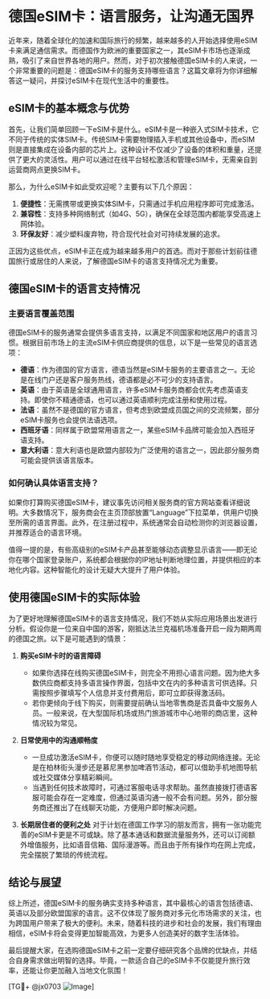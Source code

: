 # 德国eSIM卡：语言服务，让沟通无国界

近年来，随着全球化的加速和国际旅行的频繁，越来越多的人开始选择使用eSIM卡来满足通信需求。而德国作为欧洲的重要国家之一，其eSIM卡市场也逐渐成熟，吸引了来自世界各地的用户。然而，对于初次接触德国eSIM卡的人来说，一个非常重要的问题是：德国eSIM卡的服务支持哪些语言？这篇文章将为你详细解答这一疑问，并探讨eSIM卡在现代生活中的重要性。

## eSIM卡的基本概念与优势

首先，让我们简单回顾一下eSIM卡是什么。eSIM卡是一种嵌入式SIM卡技术，它不同于传统的实体SIM卡。传统SIM卡需要物理插入手机或其他设备中，而eSIM则是直接集成在设备内部的芯片上。这种设计不仅减少了设备的体积和重量，还提供了更大的灵活性。用户可以通过在线平台轻松激活和管理eSIM卡，无需亲自到运营商网点更换SIM卡。

那么，为什么eSIM卡如此受欢迎呢？主要有以下几个原因：

1. **便捷性**：无需携带或更换实体SIM卡，只需通过手机应用程序即可完成激活。
2. **兼容性**：支持多种网络制式（如4G、5G），确保在全球范围内都能享受高速上网体验。
3. **环保友好**：减少塑料废弃物，符合现代社会对可持续发展的追求。

正因为这些优点，eSIM卡正在成为越来越多用户的首选。而对于那些计划前往德国旅行或居住的人来说，了解德国eSIM卡的语言支持情况尤为重要。

## 德国eSIM卡的语言支持情况

### 主要语言覆盖范围

德国eSIM卡的服务通常会提供多语言支持，以满足不同国家和地区用户的语言习惯。根据目前市场上的主流eSIM卡供应商提供的信息，以下是一些常见的语言选项：

- **德语**：作为德国的官方语言，德语当然是eSIM卡服务的主要语言之一。无论是在线门户还是客户服务热线，德语都是必不可少的支持语言。
- **英语**：由于英语是全球通用语言，许多eSIM卡服务商都会优先考虑英语支持。即使你不精通德语，也可以通过英语顺利完成注册和使用过程。
- **法语**：虽然不是德国的官方语言，但考虑到欧盟成员国之间的交流频繁，部分eSIM卡服务也会提供法语选项。
- **西班牙语**：同样属于欧盟常用语言之一，某些eSIM卡品牌可能会加入西班牙语支持。
- **意大利语**：意大利语也是欧盟内部较为广泛使用的语言之一，因此部分服务商可能会提供该语言版本。

### 如何确认具体语言支持？

如果你打算购买德国eSIM卡，建议事先访问相关服务商的官方网站查看详细说明。大多数情况下，服务商会在主页顶部放置“Language”下拉菜单，供用户切换至所需的语言界面。此外，在注册过程中，系统通常会自动检测你的浏览器设置，并推荐适合的语言环境。

值得一提的是，有些高级别的eSIM卡产品甚至能够动态调整显示语言——即无论你在哪个国家登录账户，系统都会根据你的IP地址判断地理位置，并提供相应的本地化内容。这种智能化的设计无疑大大提升了用户体验。

## 使用德国eSIM卡的实际体验

为了更好地理解德国eSIM卡的语言支持情况，我们不妨从实际应用场景出发进行分析。假设你是一位来自中国的游客，刚抵达法兰克福机场准备开启一段为期两周的德国之旅。以下是可能遇到的情景：

1. **购买eSIM卡时的语言障碍**
   - 如果你选择在线购买德国eSIM卡，则完全不用担心语言问题。因为绝大多数供应商都支持多语言操作界面，包括中文在内的多种语言可供选择。只需按照步骤填写个人信息并支付费用后，即可立即获得激活码。
   - 若你更倾向于线下购买，则需要提前确认当地零售商是否具备中文服务人员。一般来说，在大型国际机场或热门旅游城市中心地带的商店里，这种情况较为常见。

2. **日常使用中的沟通顺畅度**
   - 一旦成功激活eSIM卡，你便可以随时随地享受稳定的移动网络连接。无论是在柏林街头漫步还是慕尼黑参加啤酒节活动，都可以借助手机地图导航或社交媒体分享精彩瞬间。
   - 当遇到任何技术故障时，可通过客服电话寻求帮助。虽然直接拨打德语客服可能会存在一定难度，但通过英语沟通一般不会有问题。另外，部分服务商还推出了在线聊天功能，方便用户即时解决问题。

3. **长期居住者的便利之处**
   对于计划在德国工作学习的朋友而言，拥有一张功能完善的eSIM卡更是不可或缺。除了基本通话和数据流量服务外，还可以订阅额外增值服务，比如语音信箱、国际漫游等。而且由于所有操作均在网上完成，完全摆脱了繁琐的传统流程。

## 结论与展望

综上所述，德国eSIM卡的服务确实支持多种语言，其中最核心的语言包括德语、英语以及部分欧盟国家的语言。这不仅体现了服务商对多元化市场需求的关注，也为跨国用户带来了极大的便利。未来，随着科技的进步和社会的发展，我们有理由相信，eSIM卡将会变得更加智能高效，为更多人创造美好的数字生活体验。

最后提醒大家，在选购德国eSIM卡之前一定要仔细研究各个品牌的优缺点，并结合自身需求做出明智的选择。毕竟，一款适合自己的eSIM卡不仅能提升旅行效率，还能让你更加融入当地文化氛围！

[TG💪+ @jx0703 ![Image](https://github.com/user-attachments/assets/dbca1d08-cadb-493c-b0ec-ad6f7a83f270)]